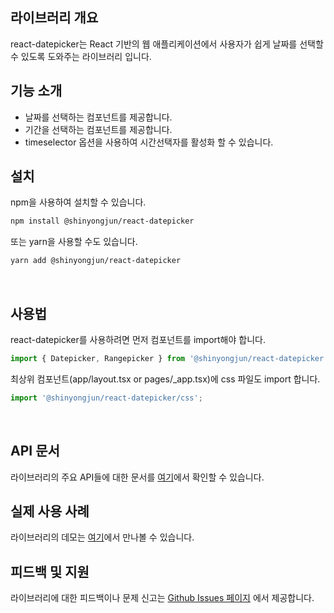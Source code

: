 ## 라이브러리 개요

react-datepicker는 React 기반의 웹 애플리케이션에서 사용자가 쉽게 날짜를 선택할 수 있도록 도와주는 라이브러리 입니다.
​

## 기능 소개

- 날짜를 선택하는 <Datepicker /> 컴포넌트를 제공합니다.
- 기간을 선택하는 <Rangepicker /> 컴포넌트를 제공합니다.
- timeselector 옵션을 사용하여 시간선택자를 활성화 할 수 있습니다.
  ​

## 설치

npm을 사용하여 설치할 수 있습니다.

```bash
npm install @shinyongjun/react-datepicker
```

또는 yarn을 사용할 수도 있습니다.

```bash
yarn add @shinyongjun/react-datepicker
```

​

## 사용법

react-datepicker를 사용하려면 먼저 컴포넌트를 import해야 합니다.

```javascript
import { Datepicker, Rangepicker } from '@shinyongjun/react-datepicker';
```

최상위 컴포넌트(app/layout.tsx or pages/\_app.tsx)에 css 파일도 import 합니다.

```javascript
import '@shinyongjun/react-datepicker/css';
```

​

## API 문서

라이브러리의 주요 API들에 대한 문서를 [여기](https://shinyongjun.gitbook.io/react-datepicker/)에서 확인할 수 있습니다.

## 실제 사용 사례

라이브러리의 데모는 [여기](https://shinyongjun.vercel.app/library/react-datepicker)에서 만나볼 수 있습니다.
​

## 피드백 및 지원

라이브러리에 대한 피드백이나 문제 신고는 [Github Issues 페이지](https://github.com/shinyj1991/react-datepicker/issues) 에서 제공합니다.
